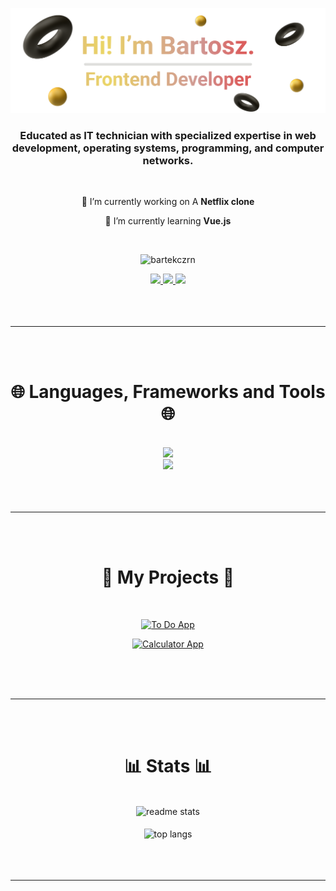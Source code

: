 
![Header](./bartekczrn_header.png)
<br/>
<h3 align="center">Educated as IT technician with specialized expertise in web development, operating systems, programming, and computer networks.</h3>
<br/>

<div align="center">
 
 🔭 I’m currently working on A **Netflix clone**
 
 🌱 I’m currently learning **Vue.js**
 
</div>
<br/>

<p align="center"> <img src="https://komarev.com/ghpvc/?username=bartekczrn&label=Profile%20views&color=0e75b6&style=flat" alt="bartekczrn" /> </p>
<div align="center"> 
  <a href="mailto:bartekczernicki719@gmail.com">
    <img src="https://img.shields.io/badge/Gmail-333333?style=for-the-badge&logo=gmail&logoColor=red" />
  </a>
  <a href="https://www.linkedin.com/in/bartosz-czernicki/" target="_blank">
    <img src="https://img.shields.io/badge/LinkedIn-0077B5?style=for-the-badge&logo=linkedin&logoColor=white" target="_blank" />
  </a>
  <a href="https://bartekczrn.github.io/" target="_blank">
     <img src="https://img.shields.io/badge/Portfolio-FF5722?style=for-the-badge&logo=todoist&logoColor=white" target="_blank" /> <!-- sqlite, safari, google-chrome are other good icon options -->
  </a>
</div>



<br/>
<br/>
<br/>
<hr/>
<br/>
<br/>


<h1 align="center">🌐 Languages, Frameworks and Tools 🌐</h1>
<br/>
<div align="center">
    <img src="https://skillicons.dev/icons?i=html,css,javascript,bootstrap,react,php,mysql,python" />
    <br>
    <img src="https://skillicons.dev/icons?i=vscode,github,figma" /><br>
</div>


<br/>
<br/>
<br/>
<hr/>
<br/>
<br/>


<h1 align=center>📁 My Projects 📁</h1>
<br>
<div align=center>
 
[![To Do App](https://github-readme-stats.vercel.app/api/pin/?username=bartekczrn&repo=to-do&theme=nord&border_radius=10)](https://github.com/bartekczrn/to-do)

</div>

<div align=center>
 
[![Calculator App](https://github-readme-stats.vercel.app/api/pin/?username=bartekczrn&repo=calculator&theme=nord&border_radius=10)](https://github.com/bartekczrn/calculator)

</div>


<br/>
<br/>
<br/>
<hr/>
<br/>
<br/>


<h1 align="center">📊 Stats 📊</h1>
<br>
<div align=center>
  <img width=390 src="https://github-readme-stats-salesp07.vercel.app/api?username=bartekczrn&count_private=true&show_icons=true&theme=nord&rank_icon=github&border_radius=10" alt="readme stats" />
  <br/>
  <br/>
  <img width=325 align="center" src="https://github-readme-stats-salesp07.vercel.app/api/top-langs/?username=bartekczrn&hide=HTML&langs_count=8&layout=compact&theme=nord&border_radius=10&size_weight=0.5&count_weight=0.5&exclude_repo=github-readme-stats" alt="top langs" />
</div>


<br/>
<br/>
<br/>
<hr/>
